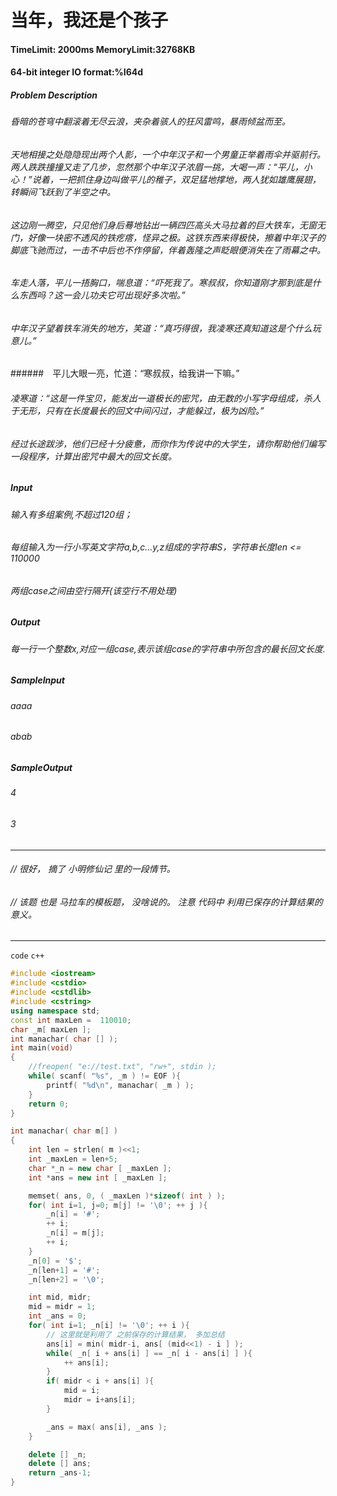 # 当年，我还是个孩子
#### TimeLimit: 2000ms  MemoryLimit:32768KB
#### 64-bit integer IO format:%I64d
##### Problem Description
######  昏暗的苍穹中翻滚着无尽云浪，夹杂着骇人的狂风雷鸣，暴雨倾盆而至。
######  天地相接之处隐隐现出两个人影，一个中年汉子和一个男童正举着雨伞并驱前行。两人跌跌撞撞又走了几步，忽然那个中年汉子浓眉一挑，大喝一声：“平儿，小心！”说着，一把抓住身边叫做平儿的稚子，双足猛地撑地，两人犹如雄鹰展翅，转瞬间飞跃到了半空之中。
######  这边刚一腾空，只见他们身后蓦地钻出一辆四匹高头大马拉着的巨大铁车，无窗无门，好像一块密不透风的铁疙瘩，怪异之极。这铁东西来得极快，擦着中年汉子的脚底飞驰而过，一击不中后也不作停留，伴着轰隆之声眨眼便消失在了雨幕之中。
######  车走人落，平儿一捂胸口，喘息道：“吓死我了。寒叔叔，你知道刚才那到底是什么东西吗？这一会儿功夫它可出现好多次啦。”
######  中年汉子望着铁车消失的地方，笑道：“真巧得很，我凌寒还真知道这是个什么玩意儿。”
######　平儿大眼一亮，忙道：“寒叔叔，给我讲一下嘛。”
######  凌寒道：“这是一件宝贝，能发出一道极长的密咒，由无数的小写字母组成，杀人于无形，只有在长度最长的回文中间闪过，才能躲过，极为凶险。”
######  经过长途跋涉，他们已经十分疲惫，而你作为传说中的大学生，请你帮助他们编写一段程序，计算出密咒中最大的回文长度。
#####   Input
######  输入有多组案例,不超过120组；
######  每组输入为一行小写英文字符a,b,c...y,z组成的字符串S，字符串长度len <= 110000
######  两组case之间由空行隔开(该空行不用处理)
##### Output
###### 每一行一个整数x,对应一组case,表示该组case的字符串中所包含的最长回文长度. 
##### SampleInput
###### aaaa
###### abab
##### SampleOutput
###### 4
###### 3

----
###### // 很好， 摘了 小明修仙记 里的一段情节。 
###### // 该题 也是 马拉车的模板题， 没啥说的。 注意 代码中 利用已保存的计算结果的意义。
----

`` code ``   `` c++ ``
```` c++
#include <iostream>
#include <cstdio>
#include <cstdlib>
#include <cstring>
using namespace std;
const int maxLen =  110010;
char _m[ maxLen ];
int manachar( char [] );
int main(void)
{
    //freopen( "e://test.txt", "rw+", stdin );
    while( scanf( "%s", _m ) != EOF ){
        printf( "%d\n", manachar( _m ) );
    }
    return 0;
}

int manachar( char m[] )
{
    int len = strlen( m )<<1;
    int _maxLen = len+5;
    char *_n = new char [ _maxLen ];
    int *ans = new int [ _maxLen ];

    memset( ans, 0, ( _maxLen )*sizeof( int ) );
    for( int i=1, j=0; m[j] != '\0'; ++ j ){
        _n[i] = '#';
        ++ i;
        _n[i] = m[j];
        ++ i;
    }
    _n[0] = '$';
    _n[len+1] = '#';
    _n[len+2] = '\0';

    int mid, midr;
    mid = midr = 1;
    int _ans = 0;
    for( int i=1; _n[i] != '\0'; ++ i ){
        // 这里就是利用了 之前保存的计算结果， 多加总结
        ans[i] = min( midr-i, ans[ (mid<<1) - i ] );
        while( _n[ i + ans[i] ] == _n[ i - ans[i] ] ){
            ++ ans[i];
        }
        if( midr < i + ans[i] ){
            mid = i;
            midr = i+ans[i];
        }

        _ans = max( ans[i], _ans );
    }

    delete [] _n;
    delete [] ans;
    return _ans-1;
}
````
